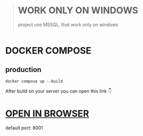 > # WORK ONLY ON WINDOWS
> project use MSSQL, that work only on windows<br><br>

# DOCKER COMPOSE

## production

`docker compose up --build`

After build on your server you can open this link :point_down:

# <a href="http://127.0.0.1:8001" target="_blank">OPEN IN BROWSER</a>

default port: 8001